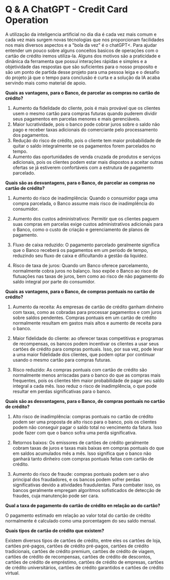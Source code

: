 # Q & A  ChatGPT - Credit Card Operation

A utilização da inteligencia artificial no dia dia é cada vez mais comum e cada vez mais surgem novas técnologias que nos proporcionam facilidades nos mais diversos aspectos e a "bola da vez" é o chatGPT<. Para ajudar entender um pouco sobre alguns conceitos basicos de operações com o cartão de crédito iremos utiliza-la. Alguns dos motivos são a praticidade e dinânica da ferramenta que possuí interações rápidas e simples e a objetividade das respostas que são suficientes para o nosso proposito e são um ponto de partida desse projeto para uma pessoa leiga e o desafio do projeto já que o tempo para conclusão é curta e a solução da IA acaba servindo mais como material de apoio.


**Quais as vantagens, para o Banco, de parcelar as compras no cartão de crédito?**


1. Aumento da fidelidade do cliente, pois é mais provável que os clientes usem o mesmo cartão para compras futuras quando puderem dividir seus pagamentos em parcelas menores e mais gerenciáveis.
2. Maior lucratividade, pois o banco pode cobrar juros sobre o saldo não pago e receber taxas adicionais do comerciante pelo processamento dos pagamentos.
3. Redução do risco de crédito, pois o cliente tem maior probabilidade de quitar o saldo integralmente se os pagamentos forem parcelados no tempo.
4. Aumento das oportunidades de venda cruzada de produtos e serviços adicionais, pois os clientes podem estar mais dispostos a aceitar outras ofertas se já estiverem confortáveis com a estrutura de pagamento parcelado.



**Quais são as desvantagens, para o Banco, de parcelar as compras no cartão de crédito?**


1. Aumento do risco de inadimplência: Quando o consumidor paga uma compra parcelada, o Banco assume mais risco de inadimplência do consumidor.

2. Aumento dos custos administrativos: Permitir que os clientes paguem suas compras em parcelas exige custos administrativos adicionais para o Banco, como o custo de criação e gerenciamento de planos de pagamento.

3. Fluxo de caixa reduzido: O pagamento parcelado geralmente significa que o Banco receberá os pagamentos em um período de tempo, reduzindo seu fluxo de caixa e dificultando a gestão da liquidez.

4. Risco de taxa de juros: Quando um Banco oferece parcelamento, normalmente cobra juros no balanço. Isso expõe o Banco ao risco de flutuações nas taxas de juros, bem como ao risco de não pagamento do saldo integral por parte do consumidor.


**Quais as vantagens, para o Banco, de compras pontuais no cartão de crédito?**


1. Aumento da receita: As empresas de cartão de crédito ganham dinheiro com taxas, como as cobradas para processar pagamentos e com juros sobre saldos pendentes. Compras pontuais em um cartão de crédito normalmente resultam em gastos mais altos e aumento de receita para o banco.

2. Maior fidelidade do cliente: ao oferecer taxas competitivas e programas de recompensas, os bancos podem incentivar os clientes a usar seus cartões de crédito para compras pontuais. Isso, por sua vez, pode levar a uma maior fidelidade dos clientes, que podem optar por continuar usando o mesmo cartão para compras futuras.

3. Risco reduzido: As compras pontuais com cartão de crédito são normalmente menos arriscadas para o banco do que as compras mais frequentes, pois os clientes têm maior probabilidade de pagar seu saldo integral a cada mês. Isso reduz o risco de inadimplência, o que pode resultar em perdas significativas para o banco.


**Quais são as desvantagens, para o Banco, de compras pontuais no cartão de crédito?**

1. Alto risco de inadimplência: compras pontuais no cartão de crédito podem ser uma proposta de alto risco para o banco, pois os clientes podem não conseguir pagar o saldo total no vencimento da fatura. Isso pode fazer com que o banco sofra uma perda significativa.

2. Retornos baixos: Os emissores de cartões de crédito geralmente cobram taxas de juros e taxas mais baixas em compras pontuais do que em saldos acumulados mês a mês. Isso significa que o banco não ganhará tanto dinheiro com compras pontuais feitas com cartão de crédito.

3. Aumento do risco de fraude: compras pontuais podem ser o alvo principal dos fraudadores, e os bancos podem sofrer perdas significativas devido a atividades fraudulentas. Para combater isso, os bancos geralmente empregam algoritmos sofisticados de detecção de fraudes, cuja manutenção pode ser cara.


**Qual a taxa de pagamento do cartão de crédito en relação ao  do cartão?**

O pagamento estimado em relação ao valor total do cartão de crédito normalmente é calculado como uma porcentagem do seu saldo mensal.

**Quais tipos de cartão de crédito que existem?**

Existem diversos tipos de cartões de crédito, entre eles os cartões de loja, cartões pré-pagos, cartões de crédito pré-pagos, cartões de crédito tradicionais, cartões de crédito premium, cartões de crédito de viagem, cartões de crédito de recompensas, cartões de crédito de descontos, cartões de crédito de empréstimo, cartões de crédito de empresas, cartões de crédito universitários, cartões de crédito garantidos e cartões de crédito virtual.